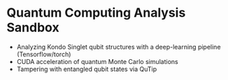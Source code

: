 # Quantum Computing Analysis Sandbox
 - Analyzing Kondo Singlet qubit structures with a deep-learning pipeline (Tensorflow/torch)
 - CUDA acceleration of quantum Monte Carlo simulations
 - Tampering with entangled qubit states via QuTip
